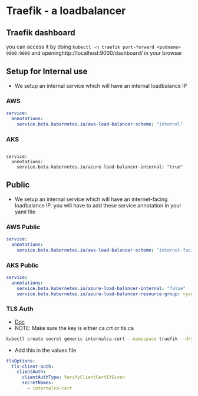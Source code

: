 # Traefik - a loadbalancer

## Traefik dashboard

you can access it by doing ```kubectl -n traefik port-forward <podname> 9000:9000```
  and openinghttp://localhost:9000/dashboard/ in your browser

## Setup for Internal use

* We setup an internal service which will have an internal loadbalance IP

### AWS

```yaml
service:
  annotations:
    service.beta.kubernetes.io/aws-load-balancer-scheme: "internal"
```

### AKS

```yamltraefik-zs6m9   0/1     Evicted                  0          60m

service:
  annotations:
    service.beta.kubernetes.io/azure-load-balancer-internal: "true"
```

## Public

* We setup an internal service which will have an internet-facing loadbalance IP.
  you will have to add these service annotation in your yaml file

### AWS Public

```yaml
service:
  annotations:
    service.beta.kubernetes.io/aws-load-balancer-scheme: "internet-facing"
```

### AKS Public

```yaml
service:
  annotations:
    service.beta.kubernetes.io/azure-load-balancer-internal: "false"
    service.beta.kubernetes.io/azure-load-balancer-resource-group: <your-resource-group-name>
```

### TLS Auth

* [Doc](https://doc.traefik.io/traefik/https/tls/#client-authentication-mtls)
* NOTE: Make sure the key is either ca.crt or tls.ca

```sh
kubectl create secret generic internalca-cert --namespace traefik --dry-run=client --from-file=/path/to/ca.crt -o yaml | kubeseal --controller-namespace system --controller-name sealed-secrets -o yaml
```

* Add this in the values file

```yaml
tlsOptions:
  tls-client-auth:
    clientAuth:
      clientAuthType: VerifyClientCertIfGiven
      secretNames:
        - internalca-cert
```
